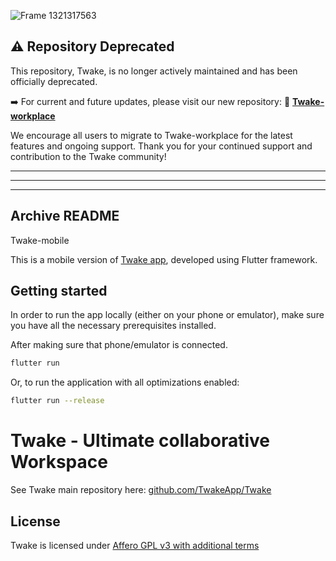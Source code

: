 
![Frame 1321317563](https://github.com/linagora/Twake-Mobile/assets/146178981/36b5c732-f87d-45b6-ab89-af936819fa71)


## :warning: Repository Deprecated

This repository, Twake, is no longer actively maintained and has been officially deprecated.

 :arrow_right: For current and future updates, please visit our new repository:
🔗 <a href="https://github.com/linagora/twake-workplace"><strong>Twake-workplace</strong></a>

We encourage all users to migrate to Twake-workplace for the latest features and ongoing support. Thank you for your continued support and contribution to the Twake community!  
  

---
***
___

##  Archive README
Twake-mobile

This is a mobile version of [Twake app](https://github.com/TwakeApp/Twake),
developed using Flutter framework.

## Getting started

In order to run the app locally (either on your phone or emulator), make sure
you have all the necessary prerequisites installed.

After making sure that phone/emulator is connected.
```sh
flutter run 
```

Or, to run the application with all optimizations enabled:
```sh
flutter run --release
```

# Twake - Ultimate collaborative Workspace

See Twake main repository here: [github.com/TwakeApp/Twake](https://github.com/TwakeApp/Twake)

## License

Twake is licensed under [Affero GPL v3 with additional terms](https://github.com/TwakeApp/Mobile/blob/main/LICENSE.md)

